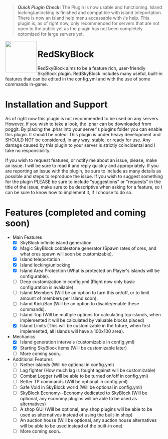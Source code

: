 > __*Quick Plugin Check:*__ The Plugin is now usable and functioning. Island locking/unlocking is finished and compatible with island teleportation. There is now an island help menu accessable with /is help. This plugin is, as of right now, only recommended for servers that are not open to the public yet as the plugin has not been completely optomized for large servers yet.

<img src="https://github.com/RedCraftGH/RedSkyBlock/blob/master/SkyBlock.png" width="100" height="100" align="left"></img>

# RedSkyBlock
RedSkyBlock aims to be a feature rich, user-friendly SkyBlock plugin. RedSkyBlock includes many useful, built-in features that can be edited in the config.yml and with the use of some commands in-game.

# Installation and Support
As of right now this plugin is not recommended to be used on any servers. However, if you wish to take a look, the .phar can be downloaded from poggit. By placing the .phar into your server's plugins folder you can enable this plugin. It should be noted: This plugin is under heavy development and SHOULD NOT be considered, in any way, stable, or ready for use. Any damage caused by this plugin to your server is strictly coincidental and I take no responsibility.

If you wish to request features, or notify me about an issue, please, make an issue. I will be sure to read it and reply quickly and appropriately. If you are reporting an issue with the plugin, be sure to include as many details as possible and steps to reproduce the issue. If you wish to suggest something for the plugin PLEASE be sure to include "suggestions" or "requests" in the title of the issue; make sure to be descriptive when asking for a feature, so I can be sure to know how to implement it, if I choose to do so.

# Features (completed and coming soon)
- Main Features
  - [x] SkyBlock infinite island generation
  - [x] Magic SkyBlock cobblestone generator (Spawn rates of ores, and what ores spawn will soon be customizable).
  - [x] Island teleportation
  - [x] Island locking/unlocking
  - [x] Island Area Protection (What is protected on Player's islands will be configurable).
  - [ ] Deep customization in config.yml (Right now only basic configuration is available).
  - [ ] Island Members (Will be an option to turn this on/off, or to limit amount of members per island soon).
  - [ ] Island Kick/Ban (Will be an option to disable/enable these commands).
  - [ ] Island Top (Will be multiple options for calculating top islands, when implemented it will be calculated by valuable blocks placed)
  - [x] Island Limits (This will be customizable in the future, when first implemented, all islands will have a 100x100 area).
- Mechanics
  - [x] Island generation intervals (customizable in config.yml)
  - [x] Starting SkyBlock items (Will be customizable later)
  - [ ] More coming soon...
- Additional Features
  - [ ] Nether islands (Will be optional in config.yml)
  - [ ] Lag fighter (How much lag is fought against will be customizable)
  - [ ] Combat Logger (will be able to be turned on/off in config.yml)
  - [ ] Better TP commands (Will be optional in config.yml)
  - [ ] Safe Void in SkyBlock world (Will be optional in config.yml)
  - [ ] SkyBlock Economy--Economy dedicated to SkyBlock (Will be optional, any economy plugins will be able to be used as alternatives)
  - [ ] A shop GUI (Will be optional, any shop plugins will be able to be used as alternatives instead of using the built-in shop)
  - [ ] An auction house (Will be optional, any auction house alternatives will be able to be used instead of the built-in one)
  - [ ] More coming soon...
